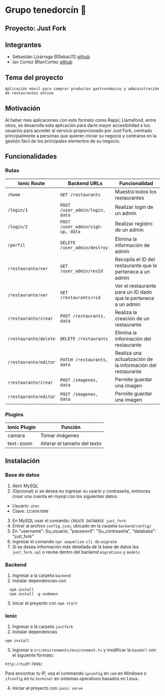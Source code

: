 # Grupo tenedorcín :fork_and_knife:


## Proyecto: Just Fork


## Integrantes

* Sebastián Lizárraga @SebaU12 [github](https://github.com/SebaU12)
* Ian Cortez @IanCortez [github](https://github.com/IanCortez)



## Tema del proyecto

`Aplicación móvil para comprar productos gastronómicos y administración de restaurantes online` 



## Motivación

Al haber más aplicaciones con este formato como Rappi, Llamafood, entre otros, se desarrolla esta aplicación para darle mayor accesibilidad a los usuarios 
para acceder al servicio proporcionado por Just Fork, centrado principalmente a personas que quieren iniciar su negocio y centrarse en la gestión fácil de los
principales elementos de su negocio.



## Funcionalidades


### Rutas

| Ionic Route | Backend URLs | Funcionalidad |
| ---- | ---- | ---- |
| `/home` |  `GET /restaurants ` | Muestra todos los restaurantes |
| `/login/1` | `POST /user_admin/login, data` | Realizar login de un admin | 
| `/login/2` | `POST /user_admin/sign-up, data` | Realizar registro de un admin |
| `/perfil` | `DELETE /user_admin/destroy` | Elimina la información de admin |
| `/restaurante/ver` | `GET /user_admin/resId` | Recopila el ID del restaurante que le pertenece a un admin |
| `/restaurante/ver` | `GET /restaurants/+id` | Ver el restaurante para un ID dado que le pertenece a un admin |
| `/restaurante/crear` | `POST /restaurants, data` | Realiza la creación de un restaurante | 
| `/restaurante/delete` | `DELETE /restaurants` | Elimina la información del restaurante | 
| `/restaurante/editar` | `PATCH /restaurants, data` | Realiza una actualización de la información del restaurante |  
| `/restaurante/crear` | `POST /imagenes, data` | Permite guardar una imagen | 
| `/restaurante/editar` | `POST /imagenes, data` | Permite guardar una imagen | 


### Plugins

| Ionic Plugin | Función |
| ---- | ---- |
| camara | Tomar imágenes |
| text-zoom | Alterar el tamaño del texto |




## Instalación

### Base de datos

1. Abrir MySQL
2. (Opcional) si se desea no ingresar su usario y contraseña, entonces crear una cuenta en mysql con los siguientes datos:
  * Usuario: `utec`
  * Clave: `1234567890`
3. En MySQL usar el comando: `CREATE DATABASE just_fork`
4. Entrar al archivo `config.json`, ubicado en la carpeta `backend/config/`
5. En "username": Su_usuario, "password": "Su_contraseña", "database": "just_fork"
6. Ingresar el comando `npx sequelize-cli db:migrate`
7. Si se desea información más detallada de la base de datos lea `just_fork.sql` o revise dentro del backend `migrations` y `models`


### Backend

1. Ingresar a la carpeta `backend`
2. Instalar dependencias con 
```
  npm install
  npm install -g nodemon
```
  
3. Inicar el proyecto con `npm start`


### Ionic

1. Ingresar a la carpeta `justfork`
2. Instalar dependencias
  
  `npm install`
  
3. Ingresar a `src/environments/environment.ts` y modificar la `baseUrl` con el siguiente formato:

``
http://tuIP:7899/
``

Para encontrar tu IP, usa el commando `ipconfig` en `cmd` en Windows o `ifconfig` en tu `terminal` en sistemas operativos basados en Linux.


4. Iniciar el proyecto con `ionic serve`

